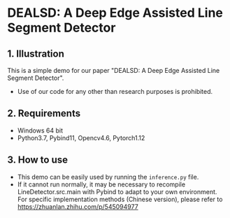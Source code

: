 # DEALSD: A Deep Edge Assisted Line Segment Detector

## 1. Illustration
This is a simple demo for our paper "DEALSD: A Deep Edge Assisted Line Segment Detector".

- Use of our code for any other than research purposes is prohibited.

## 2. Requirements
- Windows 64 bit
- Python3.7, Pybind11, Opencv4.6, Pytorch1.12

## 3. How to use
- This demo can be easily used by running the `inference.py` file.
- If it cannot run normally, it may be necessary to recompile LineDetector.src.main with Pybind to adapt to your own environment. For specific implementation methods (Chinese version), please refer to https://zhuanlan.zhihu.com/p/545094977
﻿
